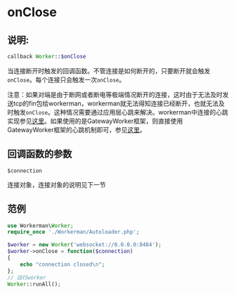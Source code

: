 # onClose
## 说明:
```php
callback Worker::$onClose
```

当连接断开时触发的回调函数。不管连接是如何断开的，只要断开就会触发```onClose```。每个连接只会触发一次```onClose```。

注意：如果对端是由于断网或者断电等极端情况断开的连接，这时由于无法及时发送tcp的fin包给workerman，workerman就无法得知连接已经断开，也就无法及时触发```onClose```。这种情况需要通过应用层心跳来解决。workerman中连接的心跳实现参见[这里](/faq/heartbeat.html)。如果使用的是GatewayWorker框架，则直接使用GatewayWorker框架的心跳机制即可，参见[这里](http://workerman.net/gatewaydoc/gateway-worker-development/heartbeat.html)。

## 回调函数的参数

``` $connection ```

连接对象，连接对象的说明见下一节


## 范例

```php
use Workerman\Worker;
require_once './Workerman/Autoloader.php';

$worker = new Worker('websocket://0.0.0.0:8484');
$worker->onClose = function($connection)
{
    echo "connection closed\n";
};
// 运行worker
Worker::runAll();
```
